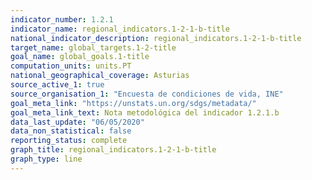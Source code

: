 ```yaml
---
indicator_number: 1.2.1
indicator_name: regional_indicators.1-2-1-b-title
national_indicator_description: regional_indicators.1-2-1-b-title
target_name: global_targets.1-2-title
goal_name: global_goals.1-title
computation_units: units.PT
national_geographical_coverage: Asturias
source_active_1: true
source_organisation_1: "Encuesta de condiciones de vida, INE"
goal_meta_link: "https://unstats.un.org/sdgs/metadata/"
goal_meta_link_text: Nota metodológica del indicador 1.2.1.b
data_last_update: "06/05/2020"
data_non_statistical: false
reporting_status: complete
graph_title: regional_indicators.1-2-1-b-title
graph_type: line
---
```

